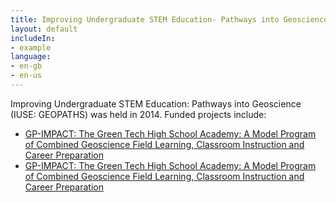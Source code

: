 ```yaml
---
title: Improving Undergraduate STEM Education- Pathways into Geoscience (IUSE- GEOPATHS)
layout: default
includeIn: 
- example
language:
- en-gb
- en-us
---
```

Improving Undergraduate STEM Education: Pathways into Geoscience (IUSE: GEOPATHS) was held in 2014. Funded projects include:
 * [GP-IMPACT: The Green Tech High School Academy: A Model Program of Combined Geoscience Field Learning, Classroom Instruction and Career Preparation](http://nsf.gov/awardsearch/showAward?AWD_ID=1540608&HistoricalAwards=false (abstract))
 * [GP-IMPACT: The Green Tech High School Academy: A Model Program of Combined Geoscience Field Learning, Classroom Instruction and Career Preparation](http://nsf.gov/awardsearch/showAward?AWD_ID=1540576&HistoricalAwards=false (abstract))
